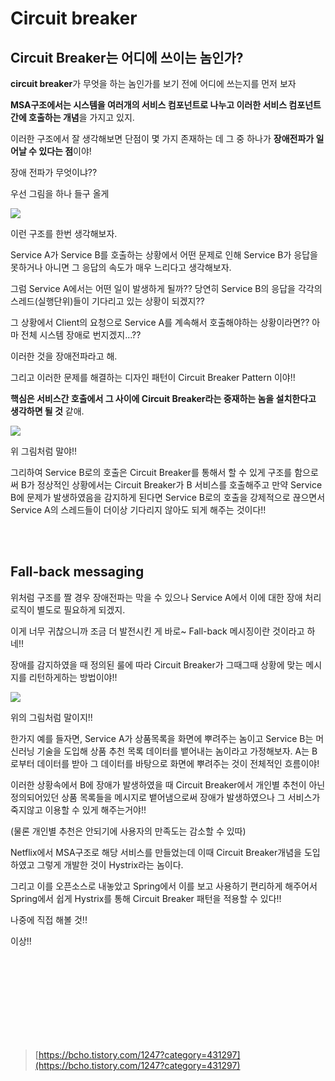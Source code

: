 # Circuit breaker

## Circuit Breaker는 어디에 쓰이는 놈인가?

**circuit breaker**가 무엇을 하는 놈인가를 보기 전에 어디에 쓰는지를 먼저 보자

**MSA구조에서는 시스템을 여러개의 서비스 컴포넌트로 나누고 이러한 서비스 컴포넌트간에 호출하는 개념**을 가지고 있지.

이러한 구조에서 잘 생각해보면 단점이 몇 가지 존재하는 데 그 중 하나가 **장애전파가 일어날 수 있다는 점**이야!

장애 전파가 무엇이냐??

우선 그림을 하나 들구 올게

![](https://t1.daumcdn.net/cfile/tistory/99E6754C5AC39FAA08)

이런 구조를 한번 생각해보자.

Service A가 Service B를 호출하는 상황에서 어떤 문제로 인해 Service B가 응답을 못하거나 아니면 그 응답의 속도가 매우 느리다고 생각해보자.

그럼 Service A에서는 어떤 일이 발생하게 될까?? 당연히 Service B의 응답을 각각의 스레드(실행단위)들이 기다리고 있는 상황이 되겠지??

그 상황에서 Client의 요청으로 Service A를 계속해서 호출해야하는 상황이라면?? 아마 전체 시스템 장애로 번지겠지...??

이러한 것을 장애전파라고 해.

그리고 이러한 문제를 해결하는 디자인 패턴이 Circuit Breaker Pattern 이야!!

**핵심은 서비스간 호출에서 그 사이에 Circuit Breaker라는 중재하는 놈을 설치한다고 생각하면 될 것** 같애.

![](https://t1.daumcdn.net/cfile/tistory/99427C475AC39FAA08)

위 그림처럼 말야!!

그리하여 Service B로의 호출은 Circuit Breaker를 통해서 할 수 있게 구조를 함으로써 B가 정상적인 상황에서는 Circuit Breaker가 B 서비스를 호출해주고 만약 Service B에 문제가 발생하였음을 감지하게 된다면 Service B로의 호출을 강제적으로 끊으면서 Service A의 스레드들이 더이상 기다리지 않아도 되게 해주는 것이다!!

<br/><br/>

## Fall-back messaging

위처럼 구조를 짤 경우 장애전파는 막을 수 있으나 Service A에서 이에 대한 장애 처리 로직이 별도로 필요하게 되겠지.

이게 너무 귀찮으니까 조금 더 발전시킨 게 바로~ Fall-back 메시징이란 것이라고 하네!!

장애를 감지하였을 때 정의된 룰에 따라 Circuit Breaker가 그때그때 상황에 맞는 메시지를 리턴하게하는 방법이야!!

![](https://t1.daumcdn.net/cfile/tistory/993FD73B5AC39FAA17)

위의 그림처럼 말이지!!

한가지 예를 들자면, Service A가 상품목록을 화면에 뿌려주는 놈이고 Service B는 머신러닝 기술을 도입해 상품 추천 목록 데이터를 뱉어내는 놈이라고 가정해보자. A는 B로부터 데이터를 받아 그 데이터를 바탕으로 화면에 뿌려주는 것이 전체적인 흐름이야!

이러한 상황속에서 B에 장애가 발생하였을 때 Circuit Breaker에서 개인별 추천이 아닌 정의되어있던 상품 목록들을 메시지로 뱉어냄으로써 장애가 발생하였으나 그 서비스가 죽지않고 이용할 수 있게 해주는거야!!

(물론 개인별 추천은 안되기에 사용자의 만족도는 감소할 수 있따)

Netflix에서 MSA구조로 해당 서비스를 만들었는데 이때 Circuit Breaker개념을 도입하였고 그렇게 개발한 것이 Hystrix라는 놈이다.

그리고 이를 오픈소스로 내놓았고 Spring에서 이를 보고 사용하기 편리하게 해주어서 Spring에서 쉽게 Hystrix를 통해 Circuit Breaker 패턴을 적용할 수 있다!!

나중에 직접 해볼 것!!

이상!!

<br/><br/><br/><br/><br/><br/><br/><br/>

> [https://bcho.tistory.com/1247?category=431297](https://bcho.tistory.com/1247?category=431297)
